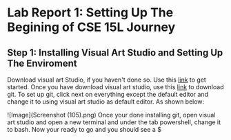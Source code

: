 # Lab Report 1: Setting Up The Begining of CSE 15L Journey 
 
 
## Step 1: Installing Visual Art Studio and Setting Up The Enviroment 

Download visual art Studio, if you haven't done so. Use this [link](https://code.visualstudio.com/) to get started. Once you have download visual art studio,
use this [link](https://gitforwindows.org/) to download git. To set up git, click next on everything except the default editor and change it to using visual 
art studio as default editor. As shown below: 

![Image](Screenshot (105).png)
Once your done installing git, open visual art studio and open a new terminal and under the tab powershell, change it to bash. Now your ready to go and you should
see a $
